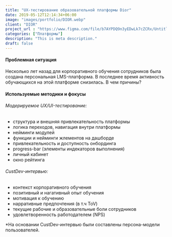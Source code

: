 ```yaml
---
title: "UX-тестирование образовательной платформы Dior"
date: 2019-05-12T12:14:34+06:00
image: "images/portfolio/DIOR.webp"
client: "DIOR"
project_url : "https://www.figma.com/file/b7AYPDQ9n3yEDwLk7cZCRx/Untitled?node-id=0%3A1&)t=jgNFy8WQjfF3F9L8-0"
categories: ["Платформы"]
description: "This is meta description."
draft: false
---
```


#### Проблемная ситуация

Несколько лет назад для корпоративного обучения сотрудников была создана персональная LMS-платформа. В последнее время активность обучающихся на этой платформе снизилась. В чем причины?


#### Используемые методики и фокусы

###### Модерируемое UX/UI-тестирование:
- структура и внешняя привлекательность платформы
- логика переходов, навигация внутри платформы
- нейминги модулей
- функции и нейминги жлементов на дашборде
- привлекательность и доступность онбординга 
- progress-bar (элементы индекаторов выполнения)
- личный кабинет 
- окно рейтинга 

###### CustDev-интервью:
- контекст корпоративного обучения
- позитивный и нагативный опыт обучения
- мотивация к обучению
- нарративные предпочтения (в т.ч ToV)
- текущие рабочие и образовательные боли сотрудников
- удовлетворенность работодателем (NPS) 

*На основании CustDev-интервью были составлены персона-модели пользователей.

